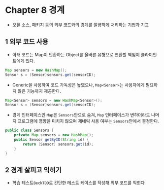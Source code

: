 # Chapter 8 경계
- 오픈 소스, 패키지 등의 외부 코드와의 경계를 깔끔하게 처리하는 기법과 기교

## 1 외부 코드 사용
- 아래 코드는 Map이 반환하는 Object를 올바른 유형으로 변환할 책임이 클라이언트에게 있다.
```java
Map sensors = new HashMap();
Sensor s = (Sensor)sensors.get(sensorID);
```
- Generic을 사용하여 코드 가독성은 높였으나, `Map<Sensor>`는 사용자에게 필요하지 않은 기능까지 제공한다.
```java
Map<Sensor> sensors = new HashMap<Sensor>();
Sensor s = (Sensor)sensors.get(sensorID);
```
- 경계 인터페이스인 `Map`은 `Sensors`안으로 숨겨, `Map` 인터페이스가 변하더라도 나머지 프로그램에 영향을 미치지 않으며 제네릭 사용 여부는 `Sensors`안에서 결정한다.
```java
public class Sensors {
    private Map sensors = new HashMap();
    public Sensor getByID(String id) {
        return (Sensor) sensors.get(id);
    }
}
```

## 2 경계 살피고 익히기
- 학습 테스트`BeckTDD`로 간단한 테스트 케이스를 작성해 외부 코드를 익힌다
